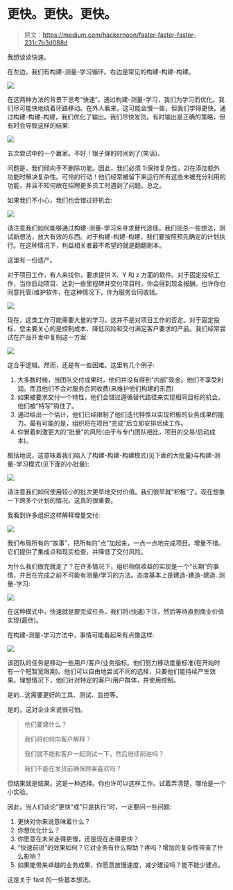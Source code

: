 # 更快。更快。更快。

> 原文：<https://medium.com/hackernoon/faster-faster-faster-231c7b3d088d>

我想谈谈快速。

在左边，我们有构建-测量-学习循环。右边是常见的构建-构建-构建。

![](img/282cd968f21dce3a4c4ee7b5ae73d31c.png)

在这两种方法的背景下思考“快速”。通过构建-测量-学习，我们为学习而优化。我们尽可能快地绕着环路移动。在外人看来，这可能会慢一些，但我们学得更快。通过构建-构建-构建，我们优化了输出。我们尽快发货。有时输出是正确的策略，但有时会导致这样的结果:

![](img/67097931d8c199029254e62febeb2367.png)

五次尝试中的一个赢家。不好！银子弹的时间到了(笑话)。

问题是，我们倾向于不删除功能。因此，我们必须 1)保持复杂性，2)在添加额外功能时解决复杂性。可怜的行动！他们经常被留下来运行所有这些未被充分利用的功能，并且不知何故在招聘更多员工时遇到了问题。总之。

如果我们不小心，我们也会错过好机会:

![](img/b0ff81eb62908031c3a1710d7095cb89.png)

请注意我们如何能够通过构建-测量-学习来寻求替代途径。我们扼杀一些想法，测试新想法，放大有效的东西。对于构建-构建-构建，我们要按照预先确定的计划执行。在这种情况下，利益相关者最不希望的就是翻翻剧本。

这里有一份遗产。

对于项目工作，有人来找你，要求提供 X、Y 和 z 方面的软件。对于固定投标工作，当你启动项目、达到一些里程碑并交付项目时，你会得到现金报酬。也许你也同意托管/维护软件，在这种情况下，你为服务合同收钱。

![](img/0ec2570fdf9b5255af04dcf200e7e7dc.png)

现在，这类工作可能需要大量的学习。这并不是对项目工作的否定。对于固定投标，您主要关心的是控制成本、降低风险和交付满足客户要求的产品。我们经常尝试在产品开发中复制这一方案:

![](img/20cb209b648b625c759d1345a24a676f.png)

这合乎逻辑。然而，还是有一些困难。这里有几个例子:

1.  大多数时候，当团队交付成果时，他们并没有得到“内部”现金。他们不享受利润。而且他们不会对服务合同收费(来维护他们构建的东西)
2.  如果被要求交付一个特性，他们会错过遵循替代路径来实现相同目标的机会。他们被“特写”钩住了。
3.  通过给出一个估计，他们已经限制了他们迭代特性以实现积极的业务成果的能力。最有可能的是，组织将在项目“完成”后立即安排后续工作。
4.  你冒着刺激更大的“批量”的风险(由于与专门团队相比，项目的交易/启动成本)。

概括地说，这意味着我们陷入了构建-构建-构建模式(见下面的大批量)与构建-测量-学习模式(见下面的小批量):

![](img/d3dc19ea8ad3741512f939bd0ba4e1b9.png)

请注意我们如何使用较小的批次更早地交付价值。我们很早就“积极”了。现在想象一下跨多个计划的情况。这真的很重要。

我看到许多组织这样解释增量交付:

![](img/10ced67135d54e262a60f41590017a55.png)

我们布局所有的“故事”，把所有的“点”加起来，一点一点地完成项目。增量不错。它们提供了集成点和现实检查，并降低了交付风险。

为什么我们做完就走了？在许多情况下，组织相信收益的实现是一个“长期”的事情，并且在完成之前不可能有测量/学习的方法。态度基本上是建造-建造-建造..测量-学习:

![](img/f8960a021ae5f066470dacc6b0aeaf39.png)

在这种模式中，快速就是要完成任务。我们将(快速)下注，然后等待直到商业价值实现(最终)。

在构建-测量-学习方法中，事情可能看起来有点像这样:

![](img/be602d5c53919dcb5feb5f80e934cfa9.png)

该团队的任务是移动一些用户/客户/业务指标。他们努力移动度量标准(在开始时有一个短暂宽限期)。他们可以自由地尝试不同的选择，只要他们能持续产生效果。理想情况下，他们针对特定的客户/用户群体，并使用控制。

是的…这需要更好的工具、测试、监控等。

是的，这对企业来说很可怕。

> 他们要建什么？
> 
> 我们将如何向客户解释？
> 
> 我们就不能和客户一起测试一下，然后继续前进吗？
> 
> 我们不能在发货前确保顾客喜欢吗？

但结果就是结果。这是一种选择。你也许可以这样工作。试着弄清楚，哪怕是一个小实验。

因此，当人们谈论“更快”或“只是执行”时，一定要问一些问题:

1.  更快对你来说意味着什么？
2.  你想优化什么？
3.  你愿意在未来走得更慢，还是现在走得更快？
4.  “快速前进”的效果如何？它对业务有什么帮助？疼吗？增加的复杂性带来了什么影响？
5.  如果能带来卓越的业务成果，你愿意放慢速度，减少建设吗？能不能少建点。

这是关于 fast 的一些基本想法。